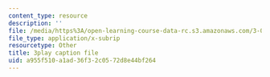 ```yaml
---
content_type: resource
description: ''
file: /media/https%3A/open-learning-course-data-rc.s3.amazonaws.com/3-091sc-introduction-to-solid-state-chemistry-fall-2010/a955f510a1ad36f32c0572d8e44bf264_j7EBObU5Tjk.srt
file_type: application/x-subrip
resourcetype: Other
title: 3play caption file
uid: a955f510-a1ad-36f3-2c05-72d8e44bf264
---
```

